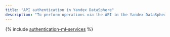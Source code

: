 ```yaml
---
title: "API authentication in Yandex DataSphere"
description: "To perform operations via the API in the Yandex DataSphere machine learning development (ML) service, you need to get an IAM token for a service, federated or Yandex account."
---
```


{% include [authentication-ml-services](../../_includes/authentication-ml-services.md) %}
